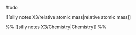 #todo

![[silly notes X3/relative atomic mass|relative atomic mass]]


%% [[silly notes X3/Chemistry|Chemistry]] %%